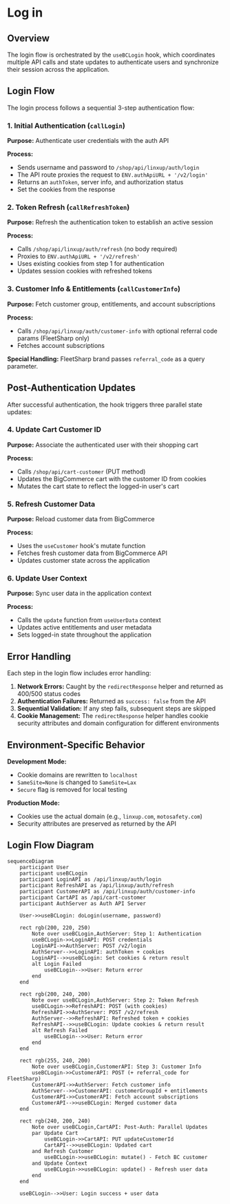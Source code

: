 # Log in

## Overview

The login flow is orchestrated by the `useBCLogin` hook, which coordinates multiple API calls and state updates to authenticate users and synchronize their session across the application.

## Login Flow

The login process follows a sequential 3-step authentication flow:

### 1. Initial Authentication (`callLogin`)

**Purpose:** Authenticate user credentials with the auth API

**Process:**

- Sends username and password to `/shop/api/linxup/auth/login`
- The API route proxies the request to `ENV.authApiURL + '/v2/login'`
- Returns an `authToken`, server info, and authorization status
- Set the cookies from the response

### 2. Token Refresh (`callRefreshToken`)

**Purpose:** Refresh the authentication token to establish an active session

**Process:**

- Calls `/shop/api/linxup/auth/refresh` (no body required)
- Proxies to `ENV.authApiURL + '/v2/refresh'`
- Uses existing cookies from step 1 for authentication
- Updates session cookies with refreshed tokens

### 3. Customer Info & Entitlements (`callCustomerInfo`)

**Purpose:** Fetch customer group, entitlements, and account subscriptions

**Process:**

- Calls `/shop/api/linxup/auth/customer-info` with optional referral code params (FleetSharp only)
- Fetches account subscriptions

**Special Handling:** FleetSharp brand passes `referral_code` as a query parameter.

## Post-Authentication Updates

After successful authentication, the hook triggers three parallel state updates:

### 4. Update Cart Customer ID

**Purpose:** Associate the authenticated user with their shopping cart

**Process:**

- Calls `/shop/api/cart-customer` (PUT method)
- Updates the BigCommerce cart with the customer ID from cookies
- Mutates the cart state to reflect the logged-in user's cart

### 5. Refresh Customer Data

**Purpose:** Reload customer data from BigCommerce

**Process:**

- Uses the `useCustomer` hook's mutate function
- Fetches fresh customer data from BigCommerce API
- Updates customer state across the application

### 6. Update User Context

**Purpose:** Sync user data in the application context

**Process:**

- Calls the `update` function from `useUserData` context
- Updates active entitlements and user metadata
- Sets logged-in state throughout the application

## Error Handling

Each step in the login flow includes error handling:

1. **Network Errors:** Caught by the `redirectResponse` helper and returned as 400/500 status codes
2. **Authentication Failures:** Returned as `success: false` from the API
3. **Sequential Validation:** If any step fails, subsequent steps are skipped
4. **Cookie Management:** The `redirectResponse` helper handles cookie security attributes and domain configuration for different environments

## Environment-Specific Behavior

**Development Mode:**

- Cookie domains are rewritten to `localhost`
- `SameSite=None` is changed to `SameSite=Lax`
- `Secure` flag is removed for local testing

**Production Mode:**

- Cookies use the actual domain (e.g., `linxup.com`, `motosafety.com`)
- Security attributes are preserved as returned by the API

## Login Flow Diagram

```mermaid
sequenceDiagram
    participant User
    participant useBCLogin
    participant LoginAPI as /api/linxup/auth/login
    participant RefreshAPI as /api/linxup/auth/refresh
    participant CustomerAPI as /api/linxup/auth/customer-info
    participant CartAPI as /api/cart-customer
    participant AuthServer as Auth API Server

    User->>useBCLogin: doLogin(username, password)

    rect rgb(200, 220, 250)
        Note over useBCLogin,AuthServer: Step 1: Authentication
        useBCLogin->>LoginAPI: POST credentials
        LoginAPI->>AuthServer: POST /v2/login
        AuthServer-->>LoginAPI: authToken + cookies
        LoginAPI-->>useBCLogin: Set cookies & return result
        alt Login Failed
            useBCLogin-->>User: Return error
        end
    end

    rect rgb(200, 240, 200)
        Note over useBCLogin,AuthServer: Step 2: Token Refresh
        useBCLogin->>RefreshAPI: POST (with cookies)
        RefreshAPI->>AuthServer: POST /v2/refresh
        AuthServer-->>RefreshAPI: Refreshed token + cookies
        RefreshAPI-->>useBCLogin: Update cookies & return result
        alt Refresh Failed
            useBCLogin-->>User: Return error
        end
    end

    rect rgb(255, 240, 200)
        Note over useBCLogin,CustomerAPI: Step 3: Customer Info
        useBCLogin->>CustomerAPI: POST (+ referral_code for FleetSharp)
        CustomerAPI->>AuthServer: Fetch customer info
        AuthServer-->>CustomerAPI: customerGroupId + entitlements
        CustomerAPI->>CustomerAPI: Fetch account subscriptions
        CustomerAPI-->>useBCLogin: Merged customer data
    end

    rect rgb(240, 200, 240)
        Note over useBCLogin,CartAPI: Post-Auth: Parallel Updates
        par Update Cart
            useBCLogin->>CartAPI: PUT updateCustomerId
            CartAPI-->>useBCLogin: Updated cart
        and Refresh Customer
            useBCLogin->>useBCLogin: mutate() - Fetch BC customer
        and Update Context
            useBCLogin->>useBCLogin: update() - Refresh user data
        end
    end

    useBCLogin-->>User: Login success + user data
```
